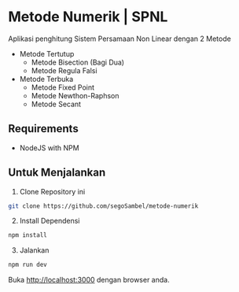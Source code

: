 # Metode Numerik | SPNL

Aplikasi penghitung Sistem Persamaan Non Linear dengan 2 Metode

- Metode Tertutup
  - Metode Bisection (Bagi Dua)
  - Metode Regula Falsi
- Metode Terbuka
  - Metode Fixed Point
  - Metode Newthon-Raphson
  - Metode Secant

## Requirements

- NodeJS with NPM

## Untuk Menjalankan

1. Clone Repository ini

```bash
git clone https://github.com/segoSambel/metode-numerik
```

2. Install Dependensi

```bash
npm install
```

3. Jalankan

```bash
npm run dev
```

Buka [http://localhost:3000](http://localhost:3000) dengan browser anda.

